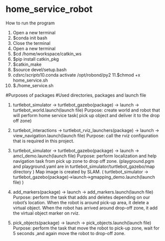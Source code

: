 # home_service_robot

How to run the program

1. Open a new terminal
2. $conda init bash
3. Close the terminal
4. Open a new terminal
5. $cd /home/workspace/catkin_ws
6. $pip install catkin_pkg
7. $catkin_make
8. $source devel/setup.bash
9. $cd src/scripts
10.$conda activate /opt/robond/py2
11.$chmod +x home_service.sh
12. $./home_service.sh


#Purposes of packages
#Used directories, packages and launch file
1. turtlebot_simulator -> turtlebot_gazebo(package) -> launch -> turtlebot_world.launch(launch file)
Purpose: create world and robot that will perform home service task( pick up object and deliver it to the drop off zone)

2. turtlebot_interactions -> turtlebot_rviz_launchers(package) ->  launch -> view_navigation.launch(launch file)
Purpose: call the rviz configuration that is required in this project. 

3. turtlebot_simulator -> turtlebot_gazebo(package) -> launch -> amcl_demo.launch(launch file)
Purpose: perform localization and help navigation task from pick up zone to drop off zone.
(playground.pgm and playground.yaml are in turtlebot_simulator/turtlebot_gazebo/map directory )
Map image is created by SLAM. ( turtlebot_simulator -> turtlebot_gazebo(package)->launch->gmapping_demo.launch(launch file) )

4. add_markers(package) -> launch -> add_markers.launch(launch file)
Purpose: perform the task that adds and deletes depending on our robot’s location. When the robot is around pick-up area, it delete a virtual object. When the robot has arrived around drop-off zone, it add the virtual object marker on rviz. 

5. pick_objects(package) -> launch -> pick_objects.launch(launch file)
Purpose: perform the task that move the robot to pick-up zone, wait for 5 seconds ,and again move the robot to drop-off zone.


